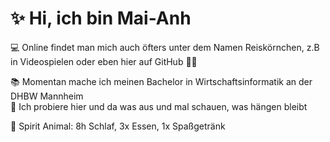# ✨ Hi, ich bin Mai-Anh

💻 Online findet man mich auch öfters unter dem Namen Reiskörnchen, z.B in Videospielen oder eben hier auf GitHub 👀🍚

📚 Momentan mache ich meinen Bachelor in Wirtschaftsinformatik an der DHBW Mannheim  
🌱 Ich probiere hier und da was aus und mal schauen, was hängen bleibt

🐼 Spirit Animal: 8h Schlaf, 3x Essen, 1x Spaßgetränk

<!---
Reiskornchen/Reiskornchen is a ✨ special ✨ repository because its `README.md` (this file) appears on your GitHub profile.
You can click the Preview link to take a look at your changes.
--->
